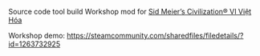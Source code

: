 Source code tool build Workshop mod for [Sid Meier’s Civilization® VI Việt Hóa](https://github.com/game-viet-hoa/Civilization-VI-Viet-Hoa)

Workshop demo: https://steamcommunity.com/sharedfiles/filedetails/?id=1263732925
